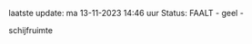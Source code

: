 laatste update: 
ma 13-11-2023 14:46   uur 
Status: FAALT - geel - 
<div class="service Y">schijfruimte</div>